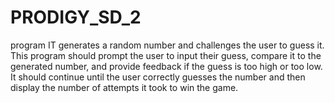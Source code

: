 # PRODIGY_SD_2
 program IT generates a random number and challenges the user to guess it. This program should prompt the user to input their guess, compare it to the generated number, and provide feedback if the guess is too high or too low. It should continue until the user correctly guesses the number and then display the number of attempts it took to win the game.
